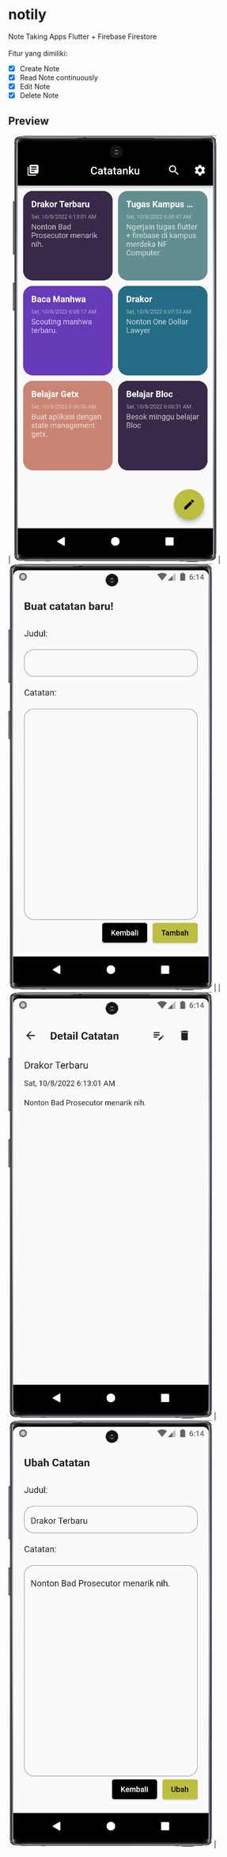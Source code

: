 # notily

Note Taking Apps Flutter + Firebase Firestore <br><br>
Fitur yang dimiliki:

- [x] Create Note
- [x] Read Note continuously
- [x] Edit Note
- [x] Delete Note

## Preview

| ![](assets/github-preview/Screenshot_20221008_061413.png) | ![](assets/github-preview/Screenshot_20221008_061441.png) |
| ![](assets/github-preview/Screenshot_20221008_061427.png) | ![](assets/github-preview/Screenshot_20221008_061433.png) |
